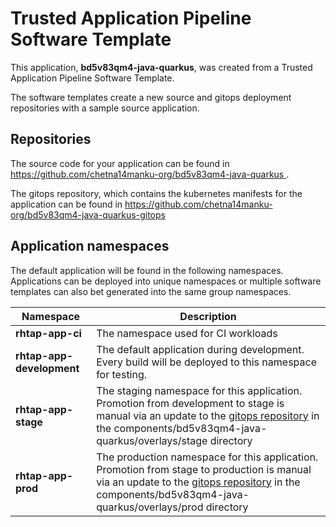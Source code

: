 # Trusted Application Pipeline Software Template

This application, **bd5v83qm4-java-quarkus**, was created from a Trusted Application Pipeline Software Template.

The software templates create a new source and gitops deployment repositories with a sample source application. 

## Repositories

The source code for your application can be found in [https://github.com/chetna14manku-org/bd5v83qm4-java-quarkus ](https://github.com/chetna14manku-org/bd5v83qm4-java-quarkus ).
 
The gitops repository, which contains the kubernetes manifests for the application can be found in 
[https://github.com/chetna14manku-org/bd5v83qm4-java-quarkus-gitops ](https://github.com/chetna14manku-org/bd5v83qm4-java-quarkus-gitops ) 

## Application namespaces 

The default application will be found in the following namespaces. Applications can be deployed into unique namespaces or multiple software templates can also bet generated into the same group namespaces.  

|  Namespace   |  Description   |  
| -------- | -------- |
| **rhtap-app-ci** | The namespace used for CI workloads |
| **rhtap-app-development** | The default application during development. Every build will be deployed to this namespace for testing. |
| **rhtap-app-stage** | The staging namespace for this application. Promotion from development to stage is manual via an update to the [gitops repository](https://github.com/chetna14manku-org/bd5v83qm4-java-quarkus-gitops ) in the components/bd5v83qm4-java-quarkus/overlays/stage directory |
| **rhtap-app-prod** | The production namespace for this application. Promotion from stage to production is manual via an update to the [gitops repository](https://github.com/chetna14manku-org/bd5v83qm4-java-quarkus-gitops ) in the components/bd5v83qm4-java-quarkus/overlays/prod directory |